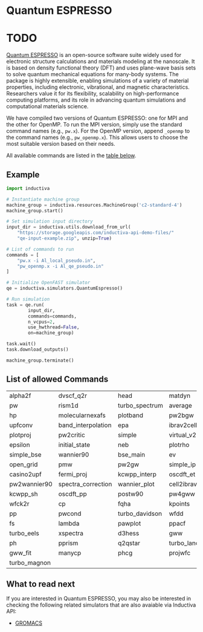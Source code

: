 # Quantum ESPRESSO

<style>
    thead th:empty {
        border: thin solid red !important;
        display: none;
    }
</style>

# TODO

[Quantum ESPRESSO](https://www.quantum-espresso.org/) is an open-source software
suite widely used for electronic structure calculations and materials modeling
at the nanoscale. It is based on density functional theory (DFT) and uses
plane-wave basis sets to solve quantum mechanical equations for many-body
systems. The package is highly extensible, enabling simulations of a variety of
material properties, including electronic, vibrational, and magnetic
characteristics. Researchers value it for its flexibility, scalability on
high-performance computing platforms, and its role in advancing quantum
simulations and computational materials science.


We have compiled two versions of Quantum ESPRESSO: one for MPI and the
other for OpenMP. To run the MPI version, simply use the standard command names
(e.g., `pw.x`). For the OpenMP version, append `_openmp` to the command names
(e.g., `pw_openmp.x`). This allows users to choose the most suitable version
based on their needs.

All available commands are listed in the [table below](#list-of-allowed-commands). 

## Example

```python
import inductiva

# Instantiate machine group
machine_group = inductiva.resources.MachineGroup('c2-standard-4')
machine_group.start()

# Set simulation input directory
input_dir = inductiva.utils.download_from_url(
    "https://storage.googleapis.com/inductiva-api-demo-files/"
    "qe-input-example.zip", unzip=True)

# List of commands to run
commands = [
    "pw.x -i Al_local_pseudo.in",
    "pw_openmp.x -i Al_qe_pseudo.in"
]

# Initialize OpenFAST simulator
qe = inductiva.simulators.QuantumEspresso()

# Run simulation 
task = qe.run(
        input_dir,
        commands=commands,
        n_vcpus=2,
        use_hwthread=False,
        on=machine_group)

task.wait()
task.download_outputs()

machine_group.terminate()
```

## List of allowed Commands
|                      |                     |                   |                   |                    |
|----------------------|---------------------|-------------------|-------------------|--------------------|
| alpha2f              | dvscf_q2r           | head              | matdyn            | plan_avg           |
| pw                   | rism1d              | turbo_spectrum    | average           | dynmat             |
| hp                   | molecularnexafs     | plotband          | pw2bgw            | scan_ibrav         |
| upfconv              | band_interpolation  | epa               | ibrav2cell        | molecularpdos      |
| plotproj             | pw2critic           | simple            | virtual_v2        | bands              |
| epsilon              | initial_state       | neb               | plotrho           | pw2gt              |
| simple_bse           | wannier90           | bse_main          | ev                | kcw                |
| open_grid            | pmw                 | pw2gw             | simple_ip         | wannier_ham        |
| casino2upf           | fermi_proj          | kcwpp_interp      | oscdft_et         | postahc            |
| pw2wannier90         | spectra_correction  | wannier_plot      | cell2ibrav        | fermi_velocity     |
| kcwpp_sh             | oscdft_pp           | postw90           | pw4gww            | sumpdos            |
| wfck2r               | cp                  | fqha              | kpoints           | path_interpolation |
| pp                   | pwcond              | turbo_davidson    | wfdd              | cppp               |
| fs                   | lambda              | pawplot           | ppacf             | pwi2xsf            |
| turbo_eels           | xspectra            | d3hess            | gww               | ld1                |
| ph                   | pprism              | q2qstar           | turbo_lanczos     | dos                |
| gww_fit              | manycp              | phcg              | projwfc           | q2r                |
| turbo_magnon         |                    |                   |                   |                    |


## What to read next

If you are interested in Quantum ESPRESSO, you may also be interested in checking the
following related simulators that are also avaiable via Inductiva API:

* [GROMACS](GROMACS.md)

